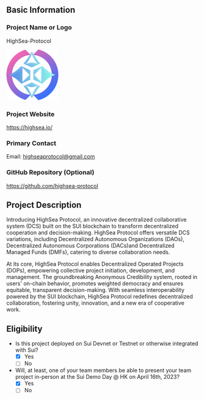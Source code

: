## Basic Information

### Project Name or Logo

HighSea-Protocol

![pic](../assets/HighSea.png)

### Project Website

 https://highsea.io/

### Primary Contact

Email: highseaprotocol@gmail.com

### GitHub Repository (Optional)

https://github.com/highsea-protocol

## Project Description 

Introducing HighSea Protocol, an innovative decentralized collaborative system (DCS) built on the SUI blockchain to transform decentralized cooperation and decision-making. HighSea Protocol offers versatile DCS variations, including Decentralized Autonomous Organizations (DAOs), Decentralized Autonomous Corporations (DACs)and Decentralized Managed Funds (DMFs), catering to diverse collaboration needs.

At its core, HighSea Protocol enables Decentralized Operated Projects (DOPs), empowering collective project initiation, development, and management. The groundbreaking Anonymous Credibility system, rooted in users' on-chain behavior, promotes weighted democracy and ensures equitable, transparent decision-making. With seamless interoperability powered by the SUI blockchain, HighSea Protocol redefines decentralized collaboration, fostering unity, innovation, and a new era of cooperative work.

## Eligibility

- Is this project deployed on Sui Devnet or Testnet or otherwise integrated with Sui?
    - [x] Yes
    - [ ] No
- Will, at least, one of your team members be able to present your team project in-person at the Sui Demo Day @ HK on April 16th, 2023?
    - [x] Yes
    - [ ] No
